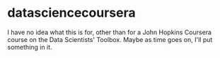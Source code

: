 # datasciencecoursera
I have no idea what this is for, other than for a John Hopkins Coursera course on the Data Scientists' Toolbox. Maybe as time goes on, I'll put something in it.
